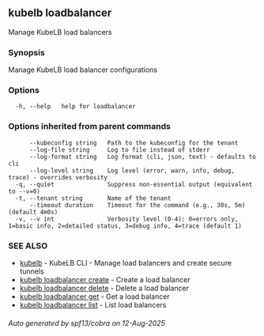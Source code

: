 ## kubelb loadbalancer

Manage KubeLB load balancers

### Synopsis

Manage KubeLB load balancer configurations

### Options

```
  -h, --help   help for loadbalancer
```

### Options inherited from parent commands

```
      --kubeconfig string   Path to the kubeconfig for the tenant
      --log-file string     Log to file instead of stderr
      --log-format string   Log format (cli, json, text) - defaults to cli
      --log-level string    Log level (error, warn, info, debug, trace) - overrides verbosity
  -q, --quiet               Suppress non-essential output (equivalent to --v=0)
  -t, --tenant string       Name of the tenant
      --timeout duration    Timeout for the command (e.g., 30s, 5m) (default 4m0s)
  -v, --v int               Verbosity level (0-4): 0=errors only, 1=basic info, 2=detailed status, 3=debug info, 4=trace (default 1)
```

### SEE ALSO

* [kubelb](kubelb.md)	 - KubeLB CLI - Manage load balancers and create secure tunnels
* [kubelb loadbalancer create](kubelb_loadbalancer_create.md)	 - Create a load balancer
* [kubelb loadbalancer delete](kubelb_loadbalancer_delete.md)	 - Delete a load balancer
* [kubelb loadbalancer get](kubelb_loadbalancer_get.md)	 - Get a load balancer
* [kubelb loadbalancer list](kubelb_loadbalancer_list.md)	 - List load balancers

###### Auto generated by spf13/cobra on 12-Aug-2025
